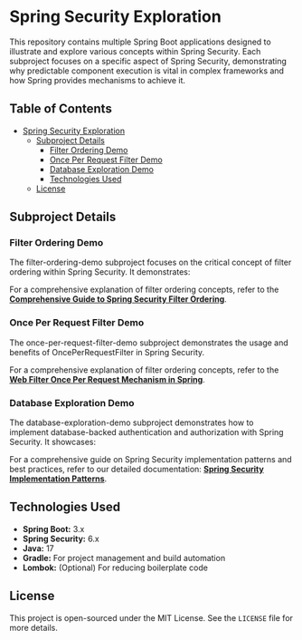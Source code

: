 # Spring Security Exploration

This repository contains multiple Spring Boot applications designed to illustrate and explore various concepts within
Spring Security. Each subproject focuses on a specific aspect of Spring Security, demonstrating why predictable
component execution is vital in complex frameworks and how Spring provides mechanisms to achieve it.

## Table of Contents

- [Spring Security Exploration](#spring-security-exploration)
    - [Subproject Details](#subproject-details)
        - [Filter Ordering Demo](#filter-ordering-demo)
        - [Once Per Request Filter Demo](#once-per-request-filter-demo)
        - [Database Exploration Demo](#database-exploration-demo)
      - [Technologies Used](#technologies-used)
    - [License](#license)

## Subproject Details

### Filter Ordering Demo

The filter-ordering-demo subproject focuses on the critical concept of filter ordering within Spring Security. It
demonstrates:

For a comprehensive explanation of filter ordering concepts, refer to the 
**[Comprehensive Guide to Spring Security Filter Ordering](https://docs.google.com/document/d/1mAi2odczzOpJoWO3NAo4jUo6HOoSlgE3Q1H6ZExWhOo/edit?usp=sharing)**.

### Once Per Request Filter Demo

The once-per-request-filter-demo subproject demonstrates the usage and benefits of OncePerRequestFilter in Spring
Security.

For a comprehensive explanation of filter ordering concepts, refer to the 
**[Web Filter Once Per Request Mechanism in Spring](https://docs.google.com/document/d/1H8swj2vjcs0CGjZ9z8gN5KYxJ3GYpBs9uXdUJOG45xA/edit?usp=sharing)**.

### Database Exploration Demo

The database-exploration-demo subproject demonstrates how to implement database-backed authentication and authorization with Spring Security. It showcases:

For a comprehensive guide on Spring Security implementation patterns and best practices, refer to our detailed documentation:
**[Spring Security Implementation Patterns](https://docs.google.com/document/d/1-znTlqOMOscj2BuxpnQw2bKGLwH9kTbs64Rdm8V0CNg/edit?usp=sharing)**.

## Technologies Used

* **Spring Boot:** 3.x
* **Spring Security:** 6.x
* **Java:** 17
* **Gradle:** For project management and build automation
* **Lombok:** (Optional) For reducing boilerplate code

## License

This project is open-sourced under the MIT License. See the `LICENSE` file for more details.
